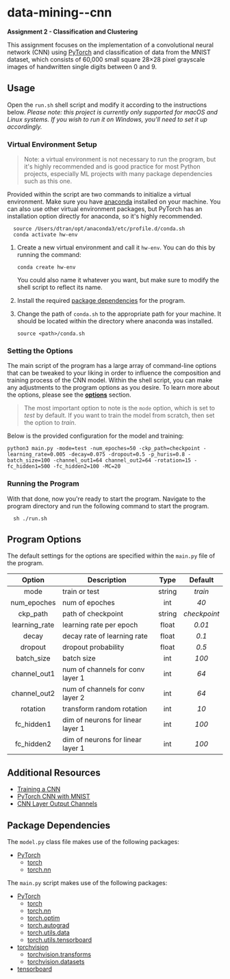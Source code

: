 # data-mining--cnn

**Assignment 2 - Classification and Clustering**

This assignment focuses on the implementation of a convolutional neural network (CNN) using [PyTorch](https://pytorch.org/) and classification of data from the MNIST dataset, which consists of 60,000 small square 28×28 pixel grayscale images of handwritten single digits between 0 and 9.

## Usage

Open the `run.sh` shell script and modify it according to the instructions below. *Please note: this project is currently only supported for macOS and Linux systems. If you wish to run it on Windows, you'll need to set it up accordingly.*


### Virtual Environment Setup

> Note: a virtual environment is not necessary to run the program, but it's highly recommended and is good practice for most Python projects, especially ML projects with many package dependencies such as this one.

Provided within the script are two commands to initialize a virtual environment. Make sure you have [anaconda](https://www.anaconda.com/) installed on your machine. You can also use other virtual environment packages, but PyTorch has an installation option directly for anaconda, so it's highly recommended. 

```shell
  source /Users/dtran/opt/anaconda3/etc/profile.d/conda.sh
  conda activate hw-env
```

1. Create a new virtual environment and call it `hw-env`. You can do this by running the command: 
  
   ```shell
   conda create hw-env
   ```

   You could also name it whatever you want, but make sure to modify the shell script to reflect its name.

2. Install the required [package dependencies](https://github.com/dtran421/data-mining--cnn/edit/master/README.md#package-dependencies) for the program.
  
3. Change the path of `conda.sh` to the appropriate path for your machine. It should be located within the directory where anaconda was installed.

   ```shell
   source <path>/conda.sh
   ```


### Setting the Options

The main script of the program has a large array of command-line options that can be tweaked to your liking in order to influence the composition and training process of the CNN model. Within the shell script, you can make any adjustments to the program options as you desire. To learn more about the options, please see the [**options**](https://github.com/dtran421/data-mining--cnn/edit/master/README.md#program-options) section.

> The most important option to note is the `mode` option, which is set to *test* by default. If you want to train the model from scratch, then set the option to *train*.

Below is the provided configuration for the model and training:

```shell
python3 main.py -mode=test -num_epoches=50 -ckp_path=checkpoint -learning_rate=0.005 -decay=0.075 -dropout=0.5 -p_huris=0.8 -batch_size=100 -channel_out1=64 channel_out2=64 -rotation=15 -fc_hidden1=500 -fc_hidden2=100 -MC=20
```


### Running the Program

With that done, now you're ready to start the program. Navigate to the program directory and run the following command to start the program.

```shell
  sh ./run.sh
```


## Program Options

The default settings for the options are specified within the `main.py` file of the program.

| Option        | Description                       | Type   | Default      |
|:-------------:|-----------------------------------|:------:|:------------:|
| mode          | train or test                     | string | *train*      |
| num_epoches   | num of epoches                    |   int  | *40*         |
| ckp_path      | path of checkpoint                | string | *checkpoint* |
| learning_rate | learning rate per epoch           | float  | *0.01*       |
| decay         | decay rate of learning rate       | float  | *0.1*        |
| dropout       | dropout probability               | float  | *0.5*        |
| batch_size    | batch size                        | int    | *100*        |
| channel_out1  | num of channels for conv layer 1  |   int  | *64*         |
| channel_out2  | num of channels for conv layer 2  | int    | *64*         |
| rotation      | transform random rotation         | int    | *10*         |
| fc_hidden1    | dim of neurons for linear layer 1 |   int  | *100*        |
| fc_hidden2    | dim of neurons for linear layer 1 | int    | *100*        |


## Additional Resources

- [Training a CNN](https://pytorch.org/tutorials/beginner/blitz/cifar10_tutorial.html)
- [PyTorch CNN with MNIST](https://medium.com/@nutanbhogendrasharma/pytorch-convolutional-neural-network-with-mnist-dataset-4e8a4265e118)
- [CNN Layer Output Channels](https://discuss.pytorch.org/t/runtimeerror-mat1-and-mat2-shapes-cannot-be-multiplied-64x13056-and-153600x2048/101315)


## Package Dependencies

The `model.py` class file makes use of the following packages:

* [PyTorch](https://pytorch.org/)
  * [torch](https://pytorch.org/docs/stable/torch.html)
  * [torch.nn](https://pytorch.org/docs/stable/nn.html)

The `main.py` script makes use of the following packages:

* [PyTorch](https://pytorch.org/)
  * [torch](https://pytorch.org/docs/stable/torch.html)
  * [torch.nn](https://pytorch.org/docs/stable/nn.html)
  * [torch.optim](https://pytorch.org/docs/stable/optim.html)
  * [torch.autograd](https://pytorch.org/docs/stable/autograd.html)
  * [torch.utils.data](https://pytorch.org/docs/stable/data.html)
  * [torch.utils.tensorboard](https://pytorch.org/docs/stable/tensorboard.html)
* [torchvision](https://pytorch.org/vision/stable/index.html)
  * [torchvision.transforms](https://pytorch.org/vision/stable/transforms.html)
  * [torchvision.datasets](https://pytorch.org/vision/stable/datasets.html)
* [tensorboard](https://pypi.org/project/tensorboard/)
